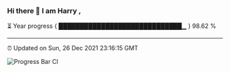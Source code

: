 ### Hi there 👋 I am Harry , 

⏳ Year progress { █████████████████████████████▁ } 98.62 %

---

⏰ Updated on Sun, 26 Dec 2021 23:16:15 GMT

![Progress Bar CI](https://github.com/duykhang68/duykhang68/workflows/Progress%20Bar%20CI/badge.svg)

